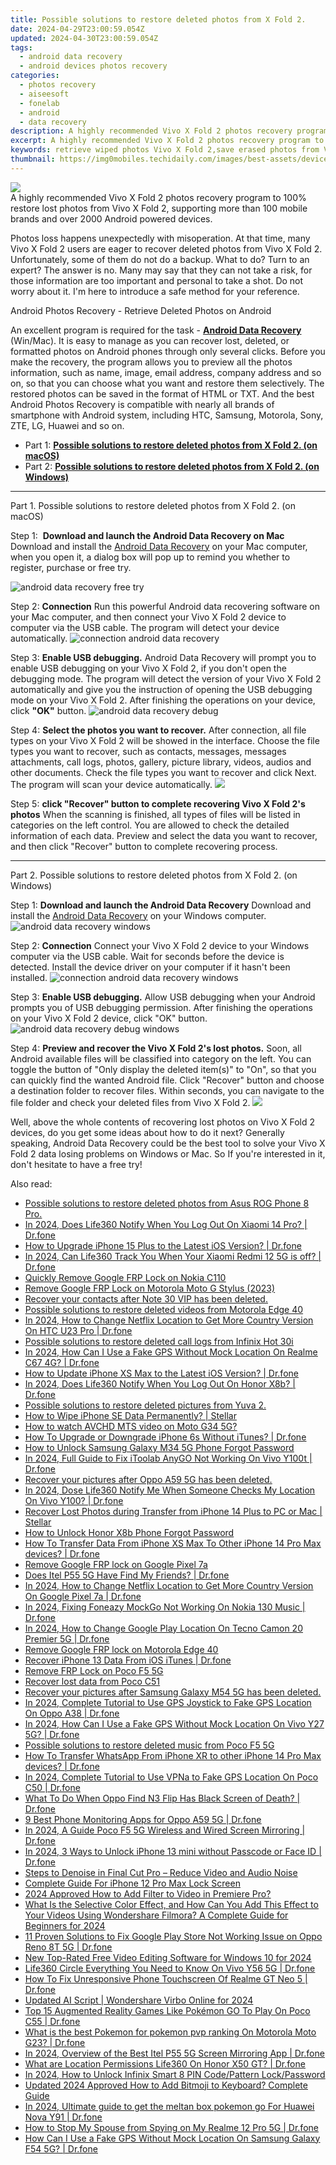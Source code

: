```yaml
---
title: Possible solutions to restore deleted photos from X Fold 2.
date: 2024-04-29T23:00:59.054Z
updated: 2024-04-30T23:00:59.054Z
tags: 
  - android data recovery
  - android devices photos recovery
categories: 
  - photos recovery
  - aiseesoft
  - fonelab
  - android
  - data recovery
description: A highly recommended Vivo X Fold 2 photos recovery program to 100% restore lost photos from Vivo X Fold 2, supporting more than 100 mobile brands and over 2000 Android powered devices.
excerpt: A highly recommended Vivo X Fold 2 photos recovery program to 100% restore lost photos from Vivo X Fold 2, supporting more than 100 mobile brands and over 2000 Android powered devices.
keywords: retrieve wiped photos Vivo X Fold 2,save erased photos from Vivo X Fold 2,Vivo photos recovery,restore deleted photos on Vivo,restore deleted photos on X Fold 2,undelete photos from Vivo X Fold 2,Vivo X Fold 2 all photos delete,extract photos from water damaged phone X Fold 2,restore photos when deleted in Vivo,how to retrieve deleted photos from my Vivo,Vivo X Fold 2 delete photos recover,X Fold 2 delete photos recover
thumbnail: https://img0mobiles.techidaily.com/images/best-assets/devices/vivo/vivo-x-fold-2/4.jpg
---
```


<img src="https://img0mobiles.techidaily.com/images/best-assets/devices/vivo/vivo-x-fold-2/4.jpg" class="atpl-imgstyle"  />

<div class="atpl-content atpl-for-fonelab-android recover-photos">

<div class="atpl-post-description-part-1">
A highly recommended Vivo X Fold 2 photos recovery program to 100% restore lost photos from Vivo X Fold 2, supporting more than 100 mobile brands and over 2000 Android powered devices.
</div>



<div class="atpl-post-description-part-2">
<div class="tpl-content-sub-paragraph-normal">
  <p>
    Photos loss happens unexpectedly with misoperation. At that time, many Vivo X Fold 2 users are eager to recover deleted photos from Vivo X Fold 2. Unfortunately, some of them do not do a backup. What to do? Turn to an expert? The answer is no. Many may say that they can not take a risk, for those information are too important and personal to take a shot. Do not worry about it. I'm here to introduce a safe method for your reference.
  </p>
</div>
</div>

<div class="atpl-post-description-part-3">
<div class="tpl-content-sub-paragraph-title">
  Android Photos Recovery - Retrieve Deleted Photos on Android
</div>
<div class="tpl-content-sub-paragraph-content">
  <p>
    An excellent program is required for the task - <a href="https://tools.techidaily.com/aiseesoft-android-data-recovery/" ><strong>Android Data Recovery</strong></a> (Win/Mac). It is easy to manage as you can recover lost, deleted, or formatted photos on Android phones through only several clicks. Before you make the recovery, the program allows you to preview all the photos information, such as name, image, email address, company address and so on, so that you can choose what you want and restore them selectively. The restored photos can be saved in the format of HTML or TXT. And the best Android Photos Recovery is compatible with nearly all brands of smartphone with Android system, including HTC, Samsung, Motorola, Sony, ZTE, LG, Huawei and so on.
  </p>
</div>

</div>

<ul>
  <li>Part 1: <strong><a href="#p1"> Possible solutions to restore deleted photos from X Fold 2.  (on macOS)</a></strong></li>
  <li>Part 2: <strong><a href="#p2"> Possible solutions to restore deleted photos from X Fold 2.  (on Windows)</a></strong></li>
</ul>




<!-- Part 1 -->
<a id="p1" name="p1" ></a><hr>

<div>
  <span class="atpl-step-part-style">Part 1. Possible solutions to restore deleted photos from X Fold 2. (on macOS)</span>
</div>  

<span class="atpl-stepstyle-a"><span>Step 1: </span></span> <strong>Download and launch the Android Data Recovery on Mac</strong>
Download and install the <a href="https://tools.techidaily.com/aiseesoft-android-data-recovery/" >Android Data Recovery</a> on your Mac computer, when you open it, a dialog box will pop up to remind you whether to register, purchase or free try.

<img src="https://tools.techidaily.com/images/apps/aiseesoft/android-data-recovery/mac-free-try.png" class="atpl-imgstyle" alt="android data recovery free try" />

<span class="atpl-stepstyle-a"><span>Step 2: </span></span> <strong>Connection</strong>
Run this powerful Android data recovering software on your Mac computer, and then connect your Vivo X Fold 2 device to computer via the USB cable. The program will detect your device automatically.
<img src="https://tools.techidaily.com/images/apps/aiseesoft/android-data-recovery/mac-connection-interface.jpg" class="atpl-imgstyle" alt="connection android data recovery" />

<span class="atpl-stepstyle-a"><span>Step 3: </span></span> <strong>Enable USB debugging.</strong>
Android Data Recovery will prompt you to enable USB debugging on your Vivo X Fold 2, if you don't open the debugging mode. The program will detect the version of your Vivo X Fold 2 automatically and give you the instruction of opening the USB debugging mode on your Vivo X Fold 2. After finishing the operations on your device, click <strong>"OK"</strong> button.
<img src="https://tools.techidaily.com/images/apps/aiseesoft/android-data-recovery/mac-android-usb-debug.jpg"  class="atpl-imgstyle" alt="android data recovery debug" />

<span class="atpl-stepstyle-a"><span>Step 4: </span></span> <strong>Select the photos you want to recover.</strong>
After connection, all file types on your Vivo X Fold 2 will be showed in the interface. Choose the file types you want to recover, such as contacts, messages, messages attachments, call logs, photos, gallery, picture library, videos, audios and other documents. Check the file types you want to recover and click Next. The program will scan your device automatically.
<img src="https://tools.techidaily.com/images/apps/aiseesoft/android-data-recovery/mac-choose-type-photos.jpg" class="atpl-imgstyle"  />

<span class="atpl-stepstyle-a"><span>Step 5: </span></span> <strong>click "Recover" button to  complete recovering Vivo X Fold 2's photos</strong>
When the scanning is finished, all types of files will be listed in categories on the left control. You are allowed to check the detailed information of each data. Preview and select the data you want to recover, and then click "Recover" button to complete recovering process.


<a id="p2" name="p2"></a><hr>

<!-- Part 2 -->
<div>
  <span class="atpl-step-part-style">Part 2. Possible solutions to restore deleted photos from X Fold 2. (on Windows)</span>
</div>

<span class="atpl-stepstyle-a"><span>Step 1: </span></span> <strong>Download and launch the Android Data Recovery</strong>
Download and install the <a href="https://tools.techidaily.com/aiseesoft-android-data-recovery/" >Android Data Recovery</a> on your Windows computer.
<img src="https://tools.techidaily.com/images/apps/aiseesoft/android-data-recovery/win-start-interface.png"  class="atpl-imgstyle" alt="android data recovery windows" />

<span class="atpl-stepstyle-a"><span>Step 2: </span></span> <strong>Connection</strong>
Connect your Vivo X Fold 2 device to your Windows computer via the USB cable. Wait for seconds before the device is detected. Install the device driver on your computer if it hasn't been installed.
<img src="https://tools.techidaily.com/images/apps/aiseesoft/android-data-recovery/win-connection-interface.png" class="atpl-imgstyle" alt="connection android data recovery windows" />

<span class="atpl-stepstyle-a"><span>Step 3: </span></span> <strong>Enable USB debugging.</strong>
Allow USB debugging when your Android prompts you of USB debugging permission. After finishing the operations on your Vivo X Fold 2 device, click "OK" button.
<img src="https://tools.techidaily.com/images/apps/aiseesoft/android-data-recovery/win-android-usb-debug.png" class="atpl-imgstyle" alt="android data recovery debug windows" />

<span class="atpl-stepstyle-a"><span>Step 4: </span></span> <strong>Preview and recover the Vivo X Fold 2's lost photos.</strong>
Soon, all Android available files will be classified into category on the left. You can toggle the button of "Only display the deleted item(s)" to "On", so that you can quickly find the wanted Android file. Click "Recover" button and choose a destination folder to recover files. Within seconds, you can navigate to the file folder and check your deleted files from Vivo X Fold 2.
<img src="https://tools.techidaily.com/images/apps/aiseesoft/android-data-recovery/win-recover-photos.png" class="atpl-imgstyle"  />

<div class="atpl-post-description-part-4">
<div class="tpl-content-sub-paragraph-normal">
    <p>
        Well, above the whole contents of recovering lost photos on Vivo X Fold 2 devices, do you get some ideas about how to do it next? Generally speaking, Android Data Recovery could be the best tool to solve your Vivo X Fold 2 data losing problems on Windows or Mac. So If you're interested in it, don't hesitate to have a free try!
    </p>
</div>
</div>

<ins class="adsbygoogle"
     style="display:block"
     data-ad-client="ca-pub-7571918770474297"
     data-ad-slot="8358498916"
     data-ad-format="auto"
     data-full-width-responsive="true"></ins>



</div>
<ins class="adsbygoogle"
    style="display:block"
    data-ad-format="autorelaxed"
    data-ad-client="ca-pub-7571918770474297"
    data-ad-slot="1223367746"></ins>

<span class="atpl-alsoreadstyle">Also read:</span>
<div><ul>
<li><a href="https://review-topics.techidaily.com/possible-solutions-to-restore-deleted-photos-from-asus-rog-phone-8-pro-by-fonelab-android-recover-photos/"><u>Possible solutions to restore deleted photos from Asus ROG Phone 8 Pro.</u></a></li>
<li><a href="https://review-topics.techidaily.com/in-2024-does-life360-notify-when-you-log-out-on-xiaomi-14-pro-drfone-by-drfone-virtual-android/"><u>In 2024, Does Life360 Notify When You Log Out On Xiaomi 14 Pro? | Dr.fone</u></a></li>
<li><a href="https://review-topics.techidaily.com/how-to-upgrade-iphone-15-plus-to-the-latest-ios-version-drfone-by-drfone-ios-system-repair-ios-system-repair/"><u>How to Upgrade iPhone 15 Plus to the Latest iOS Version? | Dr.fone</u></a></li>
<li><a href="https://review-topics.techidaily.com/in-2024-can-life360-track-you-when-your-xiaomi-redmi-12-5g-is-off-drfone-by-drfone-virtual-android/"><u>In 2024, Can Life360 Track You When Your Xiaomi Redmi 12 5G is off? | Dr.fone</u></a></li>
<li><a href="https://review-topics.techidaily.com/quickly-remove-google-frp-lock-on-nokia-c110-by-drfone-android-unlock-remove-google-frp/"><u>Quickly Remove Google FRP Lock on Nokia C110</u></a></li>
<li><a href="https://review-topics.techidaily.com/remove-google-frp-lock-on-motorola-moto-g-stylus-2023-by-drfone-android-unlock-remove-google-frp/"><u>Remove Google FRP Lock on Motorola Moto G Stylus (2023)</u></a></li>
<li><a href="https://review-topics.techidaily.com/recover-your-contacts-after-note-30-vip-has-been-deleted-by-fonelab-android-recover-contacts/"><u>Recover your contacts after Note 30 VIP has been deleted.</u></a></li>
<li><a href="https://review-topics.techidaily.com/possible-solutions-to-restore-deleted-videos-from-motorola-edge-40-by-fonelab-android-recover-video/"><u>Possible solutions to restore deleted videos from Motorola Edge 40</u></a></li>
<li><a href="https://review-topics.techidaily.com/in-2024-how-to-change-netflix-location-to-get-more-country-version-on-htc-u23-pro-drfone-by-drfone-virtual-android/"><u>In 2024, How to Change Netflix Location to Get More Country Version On HTC U23 Pro | Dr.fone</u></a></li>
<li><a href="https://review-topics.techidaily.com/possible-solutions-to-restore-deleted-call-logs-from-infinix-hot-30i-by-fonelab-android-recover-call-logs/"><u>Possible solutions to restore deleted call logs from Infinix Hot 30i</u></a></li>
<li><a href="https://review-topics.techidaily.com/in-2024-how-can-i-use-a-fake-gps-without-mock-location-on-realme-c67-4g-drfone-by-drfone-virtual-android/"><u>In 2024, How Can I Use a Fake GPS Without Mock Location On Realme C67 4G? | Dr.fone</u></a></li>
<li><a href="https://review-topics.techidaily.com/how-to-update-iphone-xs-max-to-the-latest-ios-version-drfone-by-drfone-ios-system-repair-ios-system-repair/"><u>How to Update iPhone XS Max to the Latest iOS Version? | Dr.fone</u></a></li>
<li><a href="https://review-topics.techidaily.com/in-2024-does-life360-notify-when-you-log-out-on-honor-x8b-drfone-by-drfone-virtual-android/"><u>In 2024, Does Life360 Notify When You Log Out On Honor X8b? | Dr.fone</u></a></li>
<li><a href="https://review-topics.techidaily.com/possible-solutions-to-restore-deleted-pictures-from-yuva-2-by-fonelab-android-recover-pictures/"><u>Possible solutions to restore deleted pictures from Yuva 2.</u></a></li>
<li><a href="https://review-topics.techidaily.com/how-to-wipe-iphone-se-data-permanently-stellar-by-stellar-data-recovery-ios-iphone-data-recovery/"><u>How to Wipe iPhone SE Data Permanently? | Stellar</u></a></li>
<li><a href="https://review-topics.techidaily.com/how-to-watch-avchd-mts-video-on-moto-g34-5g-by-aiseesoft-video-converter-play-mts-on-android/"><u>How to watch AVCHD MTS video on Moto G34 5G?</u></a></li>
<li><a href="https://review-topics.techidaily.com/how-to-upgrade-or-downgrade-iphone-6s-without-itunes-drfone-by-drfone-ios-system-repair-ios-system-repair/"><u>How To Upgrade or Downgrade iPhone 6s Without iTunes? | Dr.fone</u></a></li>
<li><a href="https://review-topics.techidaily.com/how-to-unlock-samsung-galaxy-m34-5g-phone-forgot-password-by-drfone-android-unlock-android-unlock/"><u>How to Unlock Samsung Galaxy M34 5G Phone Forgot Password</u></a></li>
<li><a href="https://review-topics.techidaily.com/in-2024-full-guide-to-fix-itoolab-anygo-not-working-on-vivo-y100t-drfone-by-drfone-virtual-android/"><u>In 2024, Full Guide to Fix iToolab AnyGO Not Working On Vivo Y100t | Dr.fone</u></a></li>
<li><a href="https://review-topics.techidaily.com/recover-your-pictures-after-oppo-a59-5g-has-been-deleted-by-fonelab-android-recover-pictures/"><u>Recover your pictures after Oppo A59 5G has been deleted.</u></a></li>
<li><a href="https://review-topics.techidaily.com/in-2024-dose-life360-notify-me-when-someone-checks-my-location-on-vivo-y100-drfone-by-drfone-virtual-android/"><u>In 2024, Dose Life360 Notify Me When Someone Checks My Location On Vivo Y100? | Dr.fone</u></a></li>
<li><a href="https://review-topics.techidaily.com/recover-lost-photos-during-transfer-from-iphone-14-plus-to-pc-or-mac-stellar-by-stellar-data-recovery-ios-iphone-data-recovery/"><u>Recover Lost Photos during Transfer from iPhone 14 Plus to PC or Mac | Stellar</u></a></li>
<li><a href="https://review-topics.techidaily.com/how-to-unlock-honor-x8b-phone-forgot-password-by-drfone-android-unlock-android-unlock/"><u>How to Unlock Honor X8b Phone Forgot Password</u></a></li>
<li><a href="https://review-topics.techidaily.com/how-to-transfer-data-from-iphone-xs-max-to-other-iphone-14-pro-max-devices-drfone-by-drfone-transfer-data-from-ios-transfer-data-from-ios/"><u>How To Transfer Data From iPhone XS Max To Other iPhone 14 Pro Max devices? | Dr.fone</u></a></li>
<li><a href="https://review-topics.techidaily.com/remove-google-frp-lock-on-google-pixel-7a-by-drfone-android-unlock-remove-google-frp/"><u>Remove Google FRP lock on Google Pixel 7a</u></a></li>
<li><a href="https://review-topics.techidaily.com/does-itel-p55-5g-have-find-my-friends-drfone-by-drfone-virtual-android/"><u>Does Itel P55 5G Have Find My Friends? | Dr.fone</u></a></li>
<li><a href="https://review-topics.techidaily.com/in-2024-how-to-change-netflix-location-to-get-more-country-version-on-google-pixel-7a-drfone-by-drfone-virtual-android/"><u>In 2024, How to Change Netflix Location to Get More Country Version On Google Pixel 7a | Dr.fone</u></a></li>
<li><a href="https://review-topics.techidaily.com/in-2024-fixing-foneazy-mockgo-not-working-on-nokia-130-music-drfone-by-drfone-virtual-android/"><u>In 2024, Fixing Foneazy MockGo Not Working On Nokia 130 Music | Dr.fone</u></a></li>
<li><a href="https://review-topics.techidaily.com/in-2024-how-to-change-google-play-location-on-tecno-camon-20-premier-5g-drfone-by-drfone-virtual-android/"><u>In 2024, How to Change Google Play Location On Tecno Camon 20 Premier 5G | Dr.fone</u></a></li>
<li><a href="https://review-topics.techidaily.com/remove-google-frp-lock-on-motorola-edge-40-by-drfone-android-unlock-remove-google-frp/"><u>Remove Google FRP lock on Motorola Edge 40</u></a></li>
<li><a href="https://review-topics.techidaily.com/recover-iphone-13-data-from-ios-itunes-drfone-by-drfone-ios-data-recovery-ios-data-recovery/"><u>Recover iPhone 13 Data From iOS iTunes | Dr.fone</u></a></li>
<li><a href="https://review-topics.techidaily.com/remove-frp-lock-on-poco-f5-5g-by-drfone-android-unlock-remove-google-frp/"><u>Remove FRP Lock on Poco F5 5G</u></a></li>
<li><a href="https://review-topics.techidaily.com/recover-lost-data-from-poco-c51-by-fonelab-android-recover-data/"><u>Recover lost data from Poco C51</u></a></li>
<li><a href="https://review-topics.techidaily.com/recover-your-pictures-after-samsung-galaxy-m54-5g-has-been-deleted-by-fonelab-android-recover-pictures/"><u>Recover your pictures after Samsung Galaxy M54 5G has been deleted.</u></a></li>
<li><a href="https://review-topics.techidaily.com/in-2024-complete-tutorial-to-use-gps-joystick-to-fake-gps-location-on-oppo-a38-drfone-by-drfone-virtual-android/"><u>In 2024, Complete Tutorial to Use GPS Joystick to Fake GPS Location On Oppo A38 | Dr.fone</u></a></li>
<li><a href="https://review-topics.techidaily.com/in-2024-how-can-i-use-a-fake-gps-without-mock-location-on-vivo-y27-5g-drfone-by-drfone-virtual-android/"><u>In 2024, How Can I Use a Fake GPS Without Mock Location On Vivo Y27 5G? | Dr.fone</u></a></li>
<li><a href="https://review-topics.techidaily.com/possible-solutions-to-restore-deleted-music-from-poco-f5-5g-by-fonelab-android-recover-music/"><u>Possible solutions to restore deleted music from Poco F5 5G</u></a></li>
<li><a href="https://review-topics.techidaily.com/how-to-transfer-whatsapp-from-iphone-xr-to-other-iphone-14-pro-max-devices-drfone-by-drfone-transfer-whatsapp-from-ios-transfer-whatsapp-from-ios/"><u>How To Transfer WhatsApp From iPhone XR to other iPhone 14 Pro Max devices? | Dr.fone</u></a></li>
<li><a href="https://review-topics.techidaily.com/in-2024-complete-tutorial-to-use-vpna-to-fake-gps-location-on-poco-c50-drfone-by-drfone-virtual-android/"><u>In 2024, Complete Tutorial to Use VPNa to Fake GPS Location On Poco C50 | Dr.fone</u></a></li>
<li><a href="https://howto.techidaily.com/what-to-do-when-oppo-find-n3-flip-has-black-screen-of-death-drfone-by-drfone-fix-android-problems-fix-android-problems/"><u>What To Do When Oppo Find N3 Flip Has Black Screen of Death? | Dr.fone</u></a></li>
<li><a href="https://android-location-track.techidaily.com/9-best-phone-monitoring-apps-for-oppo-a59-5g-drfone-by-drfone-virtual-android/"><u>9 Best Phone Monitoring Apps for Oppo A59 5G | Dr.fone</u></a></li>
<li><a href="https://screen-mirror.techidaily.com/in-2024-a-guide-poco-f5-5g-wireless-and-wired-screen-mirroring-drfone-by-drfone-android/"><u>In 2024, A Guide Poco F5 5G Wireless and Wired Screen Mirroring | Dr.fone</u></a></li>
<li><a href="https://iphone-unlock.techidaily.com/in-2024-3-ways-to-unlock-iphone-13-mini-without-passcode-or-face-id-drfone-by-drfone-ios/"><u>In 2024, 3 Ways to Unlock iPhone 13 mini without Passcode or Face ID | Dr.fone</u></a></li>
<li><a href="https://ai-editing-video.techidaily.com/steps-to-denoise-in-final-cut-pro-reduce-video-and-audio-noise/"><u>Steps to Denoise in Final Cut Pro – Reduce Video and Audio Noise</u></a></li>
<li><a href="https://ios-unlock.techidaily.com/complete-guide-for-iphone-12-pro-max-lock-screen-by-drfone-ios/"><u>Complete Guide For iPhone 12 Pro Max Lock Screen</u></a></li>
<li><a href="https://ai-video-editing.techidaily.com/2024-approved-how-to-add-filter-to-video-in-premiere-pro/"><u>2024 Approved How to Add Filter to Video in Premiere Pro?</u></a></li>
<li><a href="https://ai-editing-video.techidaily.com/what-is-the-selective-color-effect-and-how-can-you-add-this-effect-to-your-videos-using-wondershare-filmora-a-complete-guide-for-beginners-for-2024/"><u>What Is the Selective Color Effect, and How Can You Add This Effect to Your Videos Using Wondershare Filmora? A Complete Guide for Beginners for 2024</u></a></li>
<li><a href="https://howto.techidaily.com/11-proven-solutions-to-fix-google-play-store-not-working-issue-on-oppo-reno-8t-5g-drfone-by-drfone-fix-android-problems-fix-android-problems/"><u>11 Proven Solutions to Fix Google Play Store Not Working Issue on Oppo Reno 8T 5G | Dr.fone</u></a></li>
<li><a href="https://ai-video-apps.techidaily.com/new-top-rated-free-video-editing-software-for-windows-10-for-2024/"><u>New Top-Rated Free Video Editing Software for Windows 10 for 2024</u></a></li>
<li><a href="https://fake-location.techidaily.com/life360-circle-everything-you-need-to-know-on-vivo-y56-5g-drfone-by-drfone-virtual-android/"><u>Life360 Circle Everything You Need to Know On Vivo Y56 5G | Dr.fone</u></a></li>
<li><a href="https://fix-guide.techidaily.com/how-to-fix-unresponsive-phone-touchscreen-of-realme-gt-neo-5-drfone-by-drfone-fix-android-problems-fix-android-problems/"><u>How To Fix Unresponsive Phone Touchscreen Of Realme GT Neo 5 | Dr.fone</u></a></li>
<li><a href="https://ai-voice-clone.techidaily.com/updated-ai-script-wondershare-virbo-online-for-2024/"><u>Updated AI Script | Wondershare Virbo Online for 2024</u></a></li>
<li><a href="https://pokemon-go-android.techidaily.com/top-15-augmented-reality-games-like-pokemon-go-to-play-on-poco-c55-drfone-by-drfone-virtual-android/"><u>Top 15 Augmented Reality Games Like Pokémon GO To Play On Poco C55 | Dr.fone</u></a></li>
<li><a href="https://android-pokemon-go.techidaily.com/what-is-the-best-pokemon-for-pokemon-pvp-ranking-on-motorola-moto-g23-drfone-by-drfone-virtual-android/"><u>What is the best Pokemon for pokemon pvp ranking On Motorola Moto G23? | Dr.fone</u></a></li>
<li><a href="https://screen-mirror.techidaily.com/in-2024-overview-of-the-best-itel-p55-5g-screen-mirroring-app-drfone-by-drfone-android/"><u>In 2024, Overview of the Best Itel P55 5G Screen Mirroring App | Dr.fone</u></a></li>
<li><a href="https://fake-location.techidaily.com/what-are-location-permissions-life360-on-honor-x50-gt-drfone-by-drfone-virtual-android/"><u>What are Location Permissions Life360 On Honor X50 GT? | Dr.fone</u></a></li>
<li><a href="https://unlock-android.techidaily.com/in-2024-how-to-unlock-infinix-smart-8-pin-codepattern-lockpassword-by-drfone-android/"><u>In 2024, How to Unlock Infinix Smart 8 PIN Code/Pattern Lock/Password</u></a></li>
<li><a href="https://meme-emoji.techidaily.com/updated-2024-approved-how-to-add-bitmoji-to-keyboard-complete-guide/"><u>Updated 2024 Approved How to Add Bitmoji to Keyboard? Complete Guide</u></a></li>
<li><a href="https://android-pokemon-go.techidaily.com/in-2024-ultimate-guide-to-get-the-meltan-box-pokemon-go-for-huawei-nova-y91-drfone-by-drfone-virtual-android/"><u>In 2024, Ultimate guide to get the meltan box pokemon go For Huawei Nova Y91 | Dr.fone</u></a></li>
<li><a href="https://change-location.techidaily.com/how-to-stop-my-spouse-from-spying-on-my-realme-12-pro-5g-drfone-by-drfone-virtual-android/"><u>How to Stop My Spouse from Spying on My Realme 12 Pro 5G | Dr.fone</u></a></li>
<li><a href="https://fake-location.techidaily.com/how-can-i-use-a-fake-gps-without-mock-location-on-samsung-galaxy-f54-5g-drfone-by-drfone-virtual-android/"><u>How Can I Use a Fake GPS Without Mock Location On Samsung Galaxy F54 5G? | Dr.fone</u></a></li>
</ul></div>

